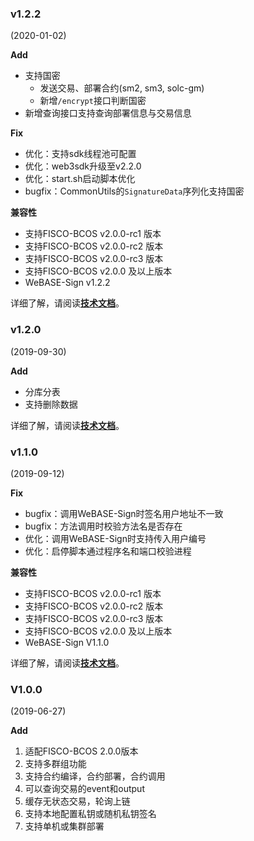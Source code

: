 
### v1.2.2

 (2020-01-02)

**Add**

- 支持国密
  - 发送交易、部署合约(sm2, sm3, solc-gm)
  - 新增`/encrypt`接口判断国密
- 新增查询接口支持查询部署信息与交易信息

**Fix**

- 优化：支持sdk线程池可配置
- 优化：web3sdk升级至v2.2.0
- 优化：start.sh启动脚本优化
- bugfix：CommonUtils的`SignatureData`序列化支持国密

**兼容性**

- 支持FISCO-BCOS v2.0.0-rc1 版本
- 支持FISCO-BCOS v2.0.0-rc2 版本
- 支持FISCO-BCOS v2.0.0-rc3 版本
- 支持FISCO-BCOS v2.0.0 及以上版本
- WeBASE-Sign v1.2.2

详细了解，请阅读[**技术文档**](https://webasedoc.readthedocs.io/zh_CN/latest/)。


### v1.2.0

 (2019-09-30)

**Add**

- 分库分表
- 支持删除数据

详细了解，请阅读[**技术文档**](https://webasedoc.readthedocs.io/zh_CN/latest/)。



### v1.1.0

 (2019-09-12)

**Fix**

- bugfix：调用WeBASE-Sign时签名用户地址不一致
- bugfix：方法调用时校验方法名是否存在
- 优化：调用WeBASE-Sign时支持传入用户编号
- 优化：启停脚本通过程序名和端口校验进程

**兼容性**

- 支持FISCO-BCOS v2.0.0-rc1 版本
- 支持FISCO-BCOS v2.0.0-rc2 版本
- 支持FISCO-BCOS v2.0.0-rc3 版本
- 支持FISCO-BCOS v2.0.0 及以上版本
- WeBASE-Sign V1.1.0

详细了解，请阅读[**技术文档**](https://webasedoc.readthedocs.io/zh_CN/latest/)。



### V1.0.0

(2019-06-27)

**Add**

1. 适配FISCO-BCOS 2.0.0版本
2. 支持多群组功能
3. 支持合约编译，合约部署，合约调用
4. 可以查询交易的event和output
5. 缓存无状态交易，轮询上链
6. 支持本地配置私钥或随机私钥签名
7. 支持单机或集群部署
